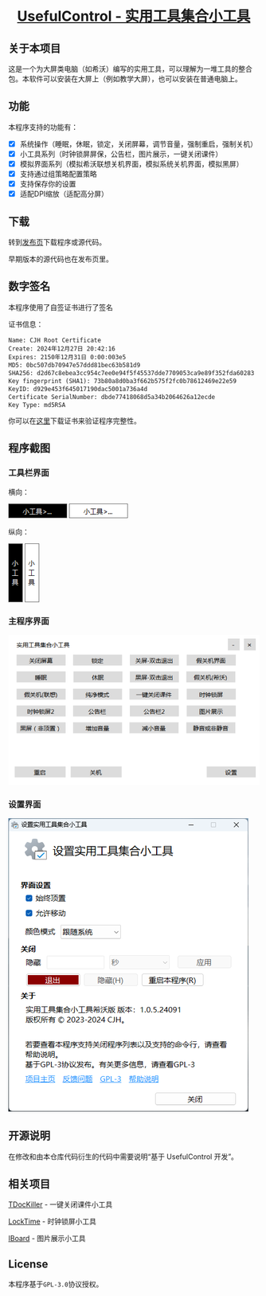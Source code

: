 <h1 align="center">
  <a href="https://github.com/cjhdevact/UsefulControl">UsefulControl - 实用工具集合小工具</a>
</h1>

## 关于本项目

这是一个为大屏类电脑（如希沃）编写的实用工具，可以理解为一堆工具的整合包。本软件可以安装在大屏上（例如教学大屏），也可以安装在普通电脑上。

## 功能

本程序支持的功能有：

- [x] 系统操作（睡眠，休眠，锁定，关闭屏幕，调节音量，强制重启，强制关机）
- [x] 小工具系列（时钟锁屏屏保，公告栏，图片展示，一键关闭课件）
- [x] 模拟界面系列（模拟希沃联想关机界面，模拟系统关机界面，模拟黑屏）
- [x] 支持通过组策略配置策略
- [x] 支持保存你的设置
- [x] 适配DPI缩放（适配高分屏）

## 下载

转到[发布页](https://github.com/cjhdevact/UsefulControl/releases/latest)下载程序或源代码。

早期版本的源代码也在发布页里。

## 数字签名

本程序使用了自签证书进行了签名

证书信息：
```
Name: CJH Root Certificate
Create: ‎2024‎年‎12‎月‎27‎日 20:42:16
Expires: ‎2150‎年‎12‎月‎31‎日 0:00:003e5
MD5: 0bc507db70947e57ddd81bec63b581d9
SHA256: d2d67c8ebea3cc954c7ee0e94f5f45537dde7709053ca9e89f352fda60283
Key fingerprint (SHA1): 73b80a8d0ba3f662b575f2fc0b78612469e22e59
KeyID: d929e453f645017190dac5001a736a4d
Certificate SerialNumber: dbde77418068d5a34b2064626a12ecde
Key Type: md5RSA
```

你可以在[这里](Src/UsefulControl/files/rootcert.cer)下载证书来验证程序完整性。

## 程序截图

### 工具栏界面

横向：

![工具栏界面（横向深色）](Assets/ui1.png)      ![工具栏界面（横向浅色）](Assets/ui1light.png)

纵向：

![工具栏界面（纵向深色）](Assets/ui2.png)      ![工具栏界面（纵向浅色）](Assets/ui2light.png)

### 主程序界面

![主程序界面（浅色）](Assets/uimain.png)

### 设置界面

![设置界面](Assets/uisetting.png)

## 开源说明

在修改和由本仓库代码衍生的代码中需要说明“基于 UsefulControl 开发”。

## 相关项目

[TDocKiller](https://github.com/cjhdevact/TDocKiller) - 一键关闭课件小工具

[LockTime](https://github.com/cjhdevact/LockTime) - 时钟锁屏小工具

[IBoard](https://github.com/cjhdevact/IBoard) - 图片展示小工具

## License

本程序基于`GPL-3.0`协议授权。